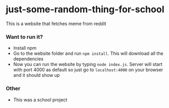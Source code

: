 # just-some-random-thing-for-school
This is a website that fetches meme from reddit 

### Want to run it?
- Install npm
- Go to the website folder and run ```npm install```. This will download all the dependencies
- Now you can run the website by typing ```node index.js```. Server will start with port 4000 as default so just go to ```localhost:4000``` on your browser and it should show up

### Other
- This was a school project
